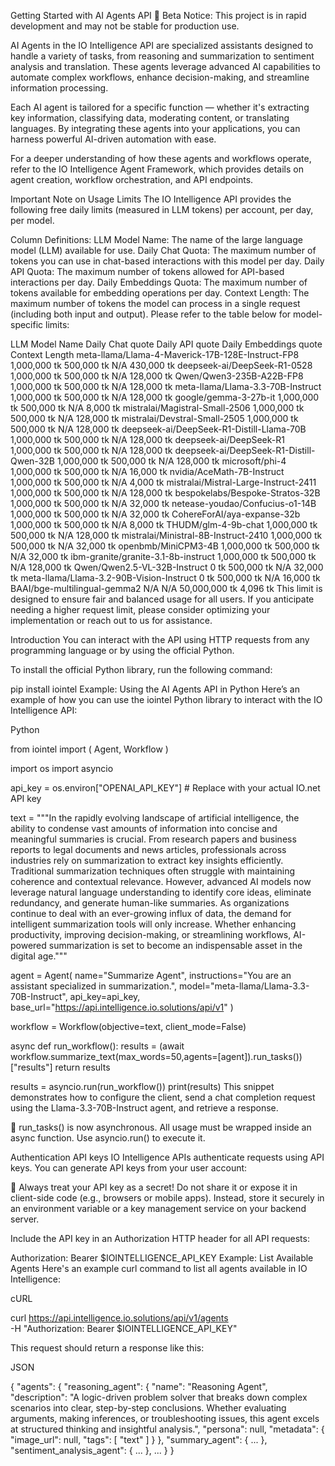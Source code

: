 Getting Started with AI Agents API
🚧
Beta Notice: This project is in rapid development and may not be stable for production use.

AI Agents in the IO Intelligence API are specialized assistants designed to handle a variety of tasks, from reasoning and summarization to sentiment analysis and translation. These agents leverage advanced AI capabilities to automate complex workflows, enhance decision-making, and streamline information processing.

Each AI agent is tailored for a specific function — whether it's extracting key information, classifying data, moderating content, or translating languages. By integrating these agents into your applications, you can harness powerful AI-driven automation with ease.

For a deeper understanding of how these agents and workflows operate, refer to the IO Intelligence Agent Framework, which provides details on agent creation, workflow orchestration, and API endpoints.

Important Note on Usage Limits
The IO Intelligence API provides the following free daily limits (measured in LLM tokens) per account, per day, per model.

Column Definitions:
LLM Model Name: The name of the large language model (LLM) available for use.
Daily Chat Quota: The maximum number of tokens you can use in chat-based interactions with this model per day.
Daily API Quota: The maximum number of tokens allowed for API-based interactions per day.
Daily Embeddings Quota: The maximum number of tokens available for embedding operations per day.
Context Length: The maximum number of tokens the model can process in a single request (including both input and output).
Please refer to the table below for model-specific limits:

LLM Model Name	Daily Chat quote	Daily API quote	Daily Embeddings quote	Context Length
meta-llama/Llama-4-Maverick-17B-128E-Instruct-FP8	1,000,000 tk	500,000 tk	N/A	430,000 tk
deepseek-ai/DeepSeek-R1-0528	1,000,000 tk	500,000 tk	N/A	128,000 tk
Qwen/Qwen3-235B-A22B-FP8	1,000,000 tk	500,000 tk	N/A	128,000 tk
meta-llama/Llama-3.3-70B-Instruct	1,000,000 tk	500,000 tk	N/A	128,000 tk
google/gemma-3-27b-it	1,000,000 tk	500,000 tk	N/A	8,000 tk
mistralai/Magistral-Small-2506	1,000,000 tk	500,000 tk	N/A	128,000 tk
mistralai/Devstral-Small-2505	1,000,000 tk	500,000 tk	N/A	128,000 tk
deepseek-ai/DeepSeek-R1-Distill-Llama-70B	1,000,000 tk	500,000 tk	N/A	128,000 tk
deepseek-ai/DeepSeek-R1	1,000,000 tk	500,000 tk	N/A	128,000 tk
deepseek-ai/DeepSeek-R1-Distill-Qwen-32B	1,000,000 tk	500,000 tk	N/A	128,000 tk
microsoft/phi-4	1,000,000 tk	500,000 tk	N/A	16,000 tk
nvidia/AceMath-7B-Instruct	1,000,000 tk	500,000 tk	N/A	4,000 tk
mistralai/Mistral-Large-Instruct-2411	1,000,000 tk	500,000 tk	N/A	128,000 tk
bespokelabs/Bespoke-Stratos-32B	1,000,000 tk	500,000 tk	N/A	32,000 tk
netease-youdao/Confucius-o1-14B	1,000,000 tk	500,000 tk	N/A	32,000 tk
CohereForAI/aya-expanse-32b	1,000,000 tk	500,000 tk	N/A	8,000 tk
THUDM/glm-4-9b-chat	1,000,000 tk	500,000 tk	N/A	128,000 tk
mistralai/Ministral-8B-Instruct-2410	1,000,000 tk	500,000 tk	N/A	32,000 tk
openbmb/MiniCPM3-4B	1,000,000 tk	500,000 tk	N/A	32,000 tk
ibm-granite/granite-3.1-8b-instruct	1,000,000 tk	500,000 tk	N/A	128,000 tk
Qwen/Qwen2.5-VL-32B-Instruct	0 tk	500,000 tk	N/A	32,000 tk
meta-llama/Llama-3.2-90B-Vision-Instruct	0 tk	500,000 tk	N/A	16,000 tk
BAAI/bge-multilingual-gemma2	N/A	N/A	50,000,000 tk	4,096 tk
This limit is designed to ensure fair and balanced usage for all users. If you anticipate needing a higher request limit, please consider optimizing your implementation or reach out to us for assistance.

Introduction
You can interact with the API using HTTP requests from any programming language or by using the official Python.

To install the official Python library, run the following command:


pip install iointel
Example: Using the AI Agents API in Python
Here’s an example of how you can use the iointel Python library to interact with the IO Intelligence API:

Python

from iointel import (
    Agent,
    Workflow
)

import os
import asyncio

api_key = os.environ["OPENAI_API_KEY"]  # Replace with your actual IO.net API key

text = """In the rapidly evolving landscape of artificial intelligence, the ability to condense vast amounts of information into concise and meaningful summaries is crucial. From research papers and business reports to legal documents and news articles, professionals across industries rely on summarization to extract key insights efficiently. Traditional summarization techniques often struggle with maintaining coherence and contextual relevance. However, advanced AI models now leverage natural language understanding to identify core ideas, eliminate redundancy, and generate human-like summaries. As organizations continue to deal with an ever-growing influx of data, the demand for intelligent summarization tools will only increase. Whether enhancing productivity, improving decision-making, or streamlining workflows, AI-powered summarization is set to become an indispensable asset in the digital age."""

agent = Agent(
    name="Summarize Agent",
    instructions="You are an assistant specialized in summarization.",
    model="meta-llama/Llama-3.3-70B-Instruct",
    api_key=api_key,
    base_url="https://api.intelligence.io.solutions/api/v1"
)

workflow = Workflow(objective=text, client_mode=False)

async def run_workflow():
    results = (await workflow.summarize_text(max_words=50,agents=[agent]).run_tasks())["results"]
    return results

results = asyncio.run(run_workflow())
print(results)
This snippet demonstrates how to configure the client, send a chat completion request using the Llama-3.3-70B-Instruct agent, and retrieve a response.

🚧
run_tasks() is now asynchronous. All usage must be wrapped inside an async function. Use asyncio.run() to execute it.

Authentication
API keys
IO Intelligence APIs authenticate requests using API keys. You can generate API keys from your user account:

🚧
Always treat your API key as a secret! Do not share it or expose it in client-side code (e.g., browsers or mobile apps). Instead, store it securely in an environment variable or a key management service on your backend server.

Include the API key in an Authorization HTTP header for all API requests:


Authorization: Bearer $IOINTELLIGENCE_API_KEY
Example: List Available Agents
Here's an example curl command to list all agents available in IO Intelligence:

cURL

curl https://api.intelligence.io.solutions/api/v1/agents \
  -H "Authorization: Bearer $IOINTELLIGENCE_API_KEY" 

This request should return a response like this:

JSON

{
  "agents": {
    "reasoning_agent": {
      "name": "Reasoning Agent",
      "description": "A logic-driven problem solver that breaks down complex scenarios into clear, step-by-step conclusions. Whether evaluating arguments, making inferences, or troubleshooting issues, this agent excels at structured thinking and insightful analysis.",
      "persona": null,
      "metadata": {
        "image_url": null,
        "tags": [
          "text"
        ]
      }
    },
    "summary_agent": {
      ...
    },
    "sentiment_analysis_agent": {
     ...
    },
    ...
  }
}